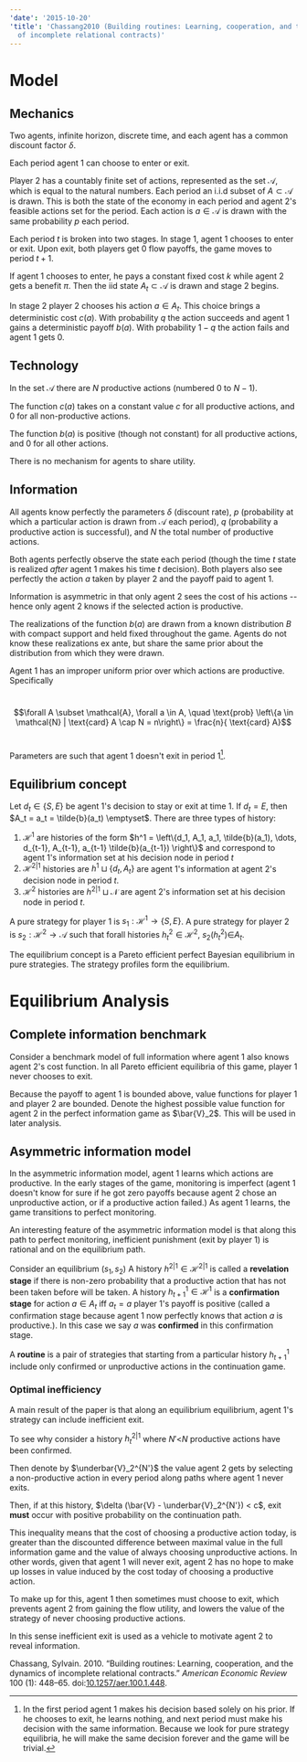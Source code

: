 ```yaml
---
'date': '2015-10-20'
'title': 'Chassang2010 (Building routines: Learning, cooperation, and the dynamics
  of incomplete relational contracts)'
---
```


<h1 id="model">Model</h1>
<h2 id="mechanics">Mechanics</h2>
<p>Two agents, infinite horizon, discrete time, and each agent has a common discount factor <span class="math inline"><em>δ</em></span>.</p>
<p>Each period agent 1 can choose to enter or exit.</p>
<p>Player 2 has a countably finite set of actions, represented as the set <span class="math inline">𝒜</span>, which is equal to the natural numbers. Each period an i.i.d subset of <span class="math inline"><em>A</em> ⊂ 𝒜</span> is drawn. This is both the state of the economy in each period and agent 2's feasible actions set for the period. Each action is <span class="math inline"><em>a</em> ∈ 𝒜</span> is drawn with the same probability <span class="math inline"><em>p</em></span> each period.</p>
<p>Each period <span class="math inline"><em>t</em></span> is broken into two stages. In stage 1, agent 1 chooses to enter or exit. Upon exit, both players get 0 flow payoffs, the game moves to period <span class="math inline"><em>t</em> + 1</span>.</p>
<p>If agent 1 chooses to enter, he pays a constant fixed cost <span class="math inline"><em>k</em></span> while agent 2 gets a benefit <span class="math inline"><em>π</em></span>. Then the iid state <span class="math inline"><em>A</em><sub><em>t</em></sub> ⊂ 𝒜</span> is drawn and stage 2 begins.</p>
<p>In stage 2 player 2 chooses his action <span class="math inline"><em>a</em> ∈ <em>A</em><sub><em>t</em></sub></span>. This choice brings a deterministic cost <span class="math inline"><em>c</em>(<em>a</em>)</span>. With probability <span class="math inline"><em>q</em></span> the action succeeds and agent 1 gains a deterministic payoff <span class="math inline"><em>b</em>(<em>a</em>)</span>. With probability <span class="math inline">1 − <em>q</em></span> the action fails and agent 1 gets <span class="math inline">0</span>.</p>
<h2 id="technology">Technology</h2>
<p>In the set <span class="math inline">𝒜</span> there are <span class="math inline"><em>N</em></span> productive actions (numbered <span class="math inline">0</span> to <span class="math inline"><em>N</em> − 1</span>).</p>
<p>The function <span class="math inline"><em>c</em>(<em>a</em>)</span> takes on a constant value <span class="math inline"><em>c</em></span> for all productive actions, and <span class="math inline">0</span> for all non-productive actions.</p>
<p>The function <span class="math inline"><em>b</em>(<em>a</em>)</span> is positive (though not constant) for all productive actions, and <span class="math inline">0</span> for all other actions.</p>
<p>There is no mechanism for agents to share utility.</p>
<h2 id="information">Information</h2>
<p>All agents know perfectly the parameters <span class="math inline"><em>δ</em></span> (discount rate), <span class="math inline"><em>p</em></span> (probability at which a particular action is drawn from <span class="math inline">𝒜</span> each period), <span class="math inline"><em>q</em></span> (probability a productive action is successful), and <span class="math inline"><em>N</em></span> the total number of productive actions.</p>
<p>Both agents perfectly observe the state each period (though the time <span class="math inline"><em>t</em></span> state is realized <em>after</em> agent 1 makes his time <span class="math inline"><em>t</em></span> decision). Both players also see perfectly the action <span class="math inline"><em>a</em></span> taken by player 2 and the payoff paid to agent <span class="math inline">1</span>.</p>
<p>Information is asymmetric in that only agent 2 sees the cost of his actions -- hence only agent 2 knows if the selected action is productive.</p>
<p>The realizations of the function <span class="math inline"><em>b</em>(<em>a</em>)</span> are drawn from a known distribution <span class="math inline"><em>B</em></span> with compact support and held fixed throughout the game. Agents do not know these realizations ex ante, but share the same prior about the distribution from which they were drawn.</p>
<p>Agent 1 has an improper uniform prior over which actions are productive. Specifically</p>
<p><br /><span class="math display">$$\forall A \subset \mathcal{A}, \forall a \in A, \quad \text{prob} \left\{a \in \mathcal{N} | \text{card} A \cap N = n\right\} = \frac{n}{ \text{card} A}$$</span><br /></p>
<p>Parameters are such that agent 1 doesn't exit in period 1<a href="#fn1" class="footnoteRef" id="fnref1"><sup>1</sup></a>.</p>
<h2 id="equilibrium-concept">Equilibrium concept</h2>
<p>Let <span class="math inline"><em>d</em><sub><em>t</em></sub> ∈ {<em>S</em>, <em>E</em>}</span> be agent 1's decision to stay or exit at time <span class="math inline">1</span>. If <span class="math inline"><em>d</em><sub><em>t</em></sub> = <em>E</em></span>, then <span class="math inline">$A_t = a_t = \tilde{b}(a_t) \emptyset$</span>. There are three types of history:</p>
<ol style="list-style-type: decimal">
<li><span class="math inline">ℋ<sup>1</sup></span> are histories of the form <span class="math inline">$h^1 = \left\{d_1, A_1, a_1, \tilde{b}(a_1), \dots, d_{t-1}, A_{t-1}, a_{t-1} \tilde{b}(a_{t-1}) \right\}$</span> and correspond to agent 1's information set at his decision node in period <span class="math inline"><em>t</em></span></li>
<li><span class="math inline">ℋ<sup>2|1</sup></span> histories are <span class="math inline"><em>h</em><sup>1</sup> ⊔ {<em>d</em><sub><em>t</em></sub>, <em>A</em><sub><em>t</em></sub>}</span> are agent 1's information at agent 2's decision node in period <span class="math inline"><em>t</em></span>.</li>
<li><span class="math inline">ℋ<sup>2</sup></span> histories are <span class="math inline"><em>h</em><sup>2|1</sup> ⊔ 𝒩</span> are agent 2's information set at his decision node in period <span class="math inline"><em>t</em></span>.</li>
</ol>
<p>A pure strategy for player 1 is <span class="math inline"><em>s</em><sub>1</sub> : ℋ<sup>1</sup> → {<em>S</em>, <em>E</em>}</span>. A pure strategy for player 2 is <span class="math inline"><em>s</em><sub>2</sub> : ℋ<sup>2</sup> → 𝒜</span> such that forall histories <span class="math inline"><em>h</em><sub><em>t</em></sub><sup>2</sup> ∈ ℋ<sup>2</sup></span>, <span class="math inline"><em>s</em><sub>2</sub>(<em>h</em><sub><em>t</em></sub><sup>2</sup>)∈<em>A</em><sub><em>t</em></sub></span>.</p>
<p>The equilibrium concept is a Pareto efficient perfect Bayesian equilibrium in pure strategies. The strategy profiles form the equilibrium.</p>
<h1 id="equilibrium-analysis">Equilibrium Analysis</h1>
<h2 id="complete-information-benchmark">Complete information benchmark</h2>
<p>Consider a benchmark model of full information where agent 1 also knows agent 2's cost function. In all Pareto efficient equilibria of this game, player 1 never chooses to exit.</p>
<p>Because the payoff to agent 1 is bounded above, value functions for player 1 and player 2 are bounded. Denote the highest possible value function for agent 2 in the perfect information game as <span class="math inline">$\bar{V}_2$</span>. This will be used in later analysis.</p>
<h2 id="asymmetric-information-model">Asymmetric information model</h2>
<p>In the asymmetric information model, agent 1 learns which actions are productive. In the early stages of the game, monitoring is imperfect (agent 1 doesn't know for sure if he got zero payoffs because agent 2 chose an unproductive action, or if a productive action failed.) As agent 1 learns, the game transitions to perfect monitoring.</p>
<p>An interesting feature of the asymmetric information model is that along this path to perfect monitoring, inefficient punishment (exit by player 1) is rational and on the equilibrium path.</p>
<p>Consider an equilibrium <span class="math inline">(<em>s</em><sub>1</sub>, <em>s</em><sub>2</sub></span>) A history <span class="math inline"><em>h</em><sup>2|1</sup> ∈ ℋ<sup>2|1</sup></span> is called a <strong>revelation stage</strong> if there is non-zero probability that a productive action that has not been taken before will be taken. A history <span class="math inline"><em>h</em><sub><em>t</em> + 1</sub><sup>1</sup> ∈ ℋ<sup>1</sup></span> is a <strong>confirmation stage</strong> for action <span class="math inline"><em>a</em> ∈ <em>A</em><sub><em>t</em></sub></span> iff <span class="math inline"><em>a</em><sub><em>t</em></sub> = <em>a</em></span> player 1's payoff is positive (called a confirmation stage because agent 1 now perfectly knows that action <span class="math inline"><em>a</em></span> is productive.). In this case we say <span class="math inline"><em>a</em></span> was <strong>confirmed</strong> in this confirmation stage.</p>
<!-- TODO: do  i need to talk about routines? -->
<p>A <strong>routine</strong> is a pair of strategies that starting from a particular history <span class="math inline"><em>h</em><sub><em>t</em> + 1</sub><sup>1</sup></span> include only confirmed or unproductive actions in the continuation game.</p>
<h3 id="optimal-inefficiency">Optimal inefficiency</h3>
<p>A main result of the paper is that along an equilibrium equilibrium, agent 1's strategy can include inefficient exit.</p>
<p>To see why consider a history <span class="math inline"><em>h</em><sub><em>t</em></sub><sup>2|1</sup></span> where <span class="math inline"><em>N</em>′&lt;<em>N</em></span> productive actions have been confirmed.</p>
<p>Then denote by <span class="math inline">$\underbar{V}_2^{N'}$</span> the value agent 2 gets by selecting a non-productive action in every period along paths where agent 1 never exits.</p>
<p>Then, if at this history, <span class="math inline">$\delta (\bar{V} - \underbar{V}_2^{N'}) &lt; c$</span>, exit <strong>must</strong> occur with positive probability on the continuation path.</p>
<p>This inequality means that the cost of choosing a productive action today, is greater than the discounted difference between maximal value in the full information game and the value of always choosing unproductive actions. In other words, given that agent 1 will never exit, agent 2 has no hope to make up losses in value induced by the cost today of choosing a productive action.</p>
<p>To make up for this, agent 1 then sometimes must choose to exit, which prevents agent 2 from gaining the flow utility, and lowers the value of the strategy of never choosing productive actions.</p>
<p>In this sense inefficient exit is used as a vehicle to motivate agent 2 to reveal information.</p>
<div id="refs" class="references">
<div id="ref-Chassang2010">
<p>Chassang, Sylvain. 2010. “Building routines: Learning, cooperation, and the dynamics of incomplete relational contracts.” <em>American Economic Review</em> 100 (1): 448–65. doi:<a href="https://doi.org/10.1257/aer.100.1.448">10.1257/aer.100.1.448</a>.</p>
</div>
</div>
<div class="footnotes">
<hr />
<ol>
<li id="fn1"><p>In the first period agent 1 makes his decision based solely on his prior. If he chooses to exit, he learns nothing, and next period must make his decision with the same information. Because we look for pure strategy equilibria, he will make the same decision forever and the game will be trivial.<a href="#fnref1">↩</a></p></li>
</ol>
</div>

